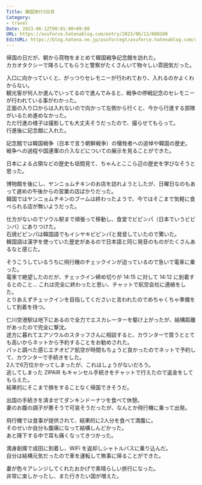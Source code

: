 ```yaml
---
Title: 韓国旅行3日目
Category:
- travel
Date: 2023-06-12T00:01:00+09:00
URL: https://asuforce.hatenablog.com/entry/2023/06/12/000100
EditURL: https://blog.hatena.ne.jp/asuforcegt/asuforce.hatenablog.com/atom/entry/820878482941400953
---
```


帰国の日だが、朝から荷物をまとめて韓国戦争記念館を訪れた。  
カカオタクシーで降ろしてもらうと警察がたくさんいて物々しい雰囲気だった。  

入口に向かっていくと、がっつりセレモニーが行われており、入れるのかよくわからない。  
観光客が何人か進んでいってるので進んでみると、戦争の停戦記念のセレモニーが行われている事がわかった。  
正面の入り口からは入れないので向かって左側から行くと、今から行進する部隊がいるため進めなかった。  
ただ行進の様子は撮影しても大丈夫そうだったので、撮らせてもらって。  
行進後に記念館に入れた。

記念館では韓国戦争（日本で言う朝鮮戦争）の犠牲者への追悼や韓国の歴史。  
戦争への過程や国連軍の介入などについての展示を見ることができた。  

日本による占領などの歴史も垣間見て、ちゃんとここら辺の歴史を学びなそうと思った。  

博物館を後にし、ヤンニョムチキンのお店を訪れようとしたが、日曜日なのもあって遅めの午後からの営業の店ばかりだった。  
韓国ではヤンニョムチキンのブームは終わったようで、今ではそこまで気軽に食べられる店が無いようだった。  

仕方がないのでソウル駅まで頑張って移動し、食堂でビピンパ（日本でいうビビンバ）にありつけた。  
石焼ビピンパは韓国語でもイシヤキビピンパと発音していたので驚いた。  
韓国語は漢字を使っていた歴史があるので日本語と同じ発音のものがたくさんあるなと感じた。  

そうこうしているうちに飛行機のチェックインが迫っているので急いで電車に乗った。  
電車で絶望したのだが、チェックイン締め切りが 14:15 に対して 14:12 に到着するとのこと...
これは完全に終わったと思い、チャットで航空会社に連絡をした。  
とりあえずチェックインを目指してくださいと言われたのでめちゃくちゃ準備をして到着を待つ。  

仁川空港駅は地下にあるので全力でエスカレーターを駆け上がったが、結構距離があったので完全に撃沈。  
途方に暮れてエアソウルのスタッフさんに相談すると、カウンターで買うととても高いからネットから予約することをお勧めされた。  
パッと調べた感じエチオピア航空が時間もちょうど良かったのでネットで予約して、カウンターで手続きをした。  
2人で6万位かかってしまったが、これはしょうがないだろう。  
逃してしまった ZIPAIR もキャンセル手続きをチャットで行えたので返金をしてもらえた。  
結果的にそこまで損をすることなく帰国できそうだ。  

出国の手続きを済ませてダンキンドーナツを食べて休憩。  
妻のお腹の調子が悪そうで可哀そうだったが、なんとか飛行機に乗って出発。  

飛行機では食事が提供されて、結果的に2人分を食べて満腹に。  
そのせいか自分も腹痛になって結構しんどかった。  
あと降下する中で耳も痛くなってきつかった。  

満身創痍で成田に到着し、WiFi を返却しシャトルバスに乗り込んだ。  
自分は結構元気だったので車を運転して無事に帰ることができた。

妻が色々アレンジしてくれたおかげで素晴らしい旅行になった。  
非常に楽しかったし、また行きたい国が増えた。
